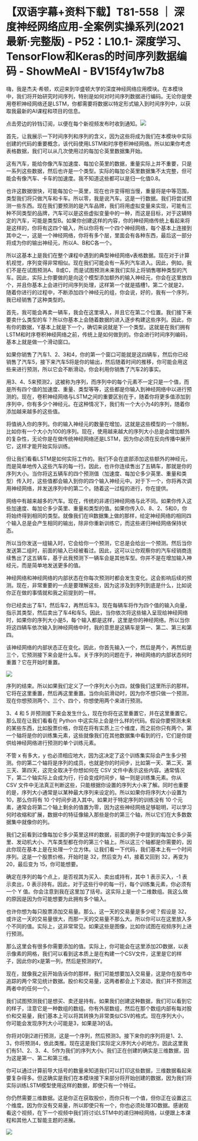 # 【双语字幕+资料下载】T81-558 ｜ 深度神经网络应用-全案例实操系列(2021最新·完整版) - P52：L10.1- 深度学习、TensorFlow和Keras的时间序列数据编码 - ShowMeAI - BV15f4y1w7b8

嗨，我是杰夫·希顿，欢迎来到华盛顿大学的深度神经网络应用模块。在本模块中，我们将开始研究时间序列，特别是如何对时间序列数据进行编码。无论你是使用卷积神经网络还是LSTM，你都需要将数据以特定形式输入到时间序列中，以获取我最新的AI课程和项目的信息。

点击旁边的铃铛订阅，以便在每个新视频发布时收到通知。![](img/69d6102c602b5f5e34282741fe73a7d7_1.png)

首先，让我展示一下时间序列和序列的含义，因为这些将成为我们在本模块中实际创建的代码的重要概念，该代码使用LSTM和时序卷积神经网络。所以如果你考虑表格数据，我们可以从几次使用过的每加仑英里数据集开始。

这有汽车，能给你像汽车加速度、每加仑英里的数据，重量实际上并不重要，只是一系列这些数据，然后也许是一个类型。实际的每加仑英里数据集不太完整，但可能会有像汽车、卡车的加速度。我不知道这些都可以是归一化值0.8。

也许这数据很快，可能每加仑一英里，现在也许变得相当慢，重量将是中等范围，类型我们将只做汽车和卡车。所以零，我是说汽车。这是一行数据。我们将尝试预测一些东西。现在我们要预测的是汽车品牌，我们将用虚拟变量来实现，可能有三种不同类型的品牌，汽车可以是这些虚拟变量中的一种，而这是目标，对于这辆特定的汽车，可能是类型B。如果你创建这样的内容，你的神经网络传统上看起来将是这样的，你将有这四个输入，所以你将有一个四个神经网络，每个基本上连接到其中之一，这是一个神经网络，你将有多个层，里面会有各种东西，最后这一部分将成为你的输出神经元，所以A、B和C各一个。

所以这基本上是我们在整个课程中遇到的典型神经网络v表格数据。现在对于计算机视觉，序列变得非常相似。现在我们可能会有一系列汽车进入。因此，例如，我们不是在试图预测A、B或C，而是试图预测未来我们实际上将销售哪种类型的汽车。因此，实际上你要做的是向这个模型添加额外的输入神经元，你会在这里放四个，并且你基本上会进行时间序列处理，这样第一个就是插槽1，第二个就是2，随着你进行的过程中，不断添加四个神经元的组，你会说，好的，我有一个序列，我已经销售了这种类型的。

首先，我可能会再卖一辆车，我会在这里填入，并且它在第二个位置。我们接下来要卖什么类型的车？所以你基本上会随着数据的进入逐步构建这些序列。因此，你有你的数据，Y基本上就是下一个，确切来说就是下一个类型。这就是在我们拥有LSTM和时序卷积神经网络之前，传统上是如何做到的。你会进行时间序列编码，基本上就是做一个滑动窗口。

如果你销售了汽车1、2、3和4，你的第一个窗口可能就是这四辆车，然后你已经销售了汽车5，接下来汽车5将是你的输出，然后随着时间的推移，你可能会用这些来进行预测，所以它会不断滑动，你会利用你销售了汽车2的事实。

用3、4、5来预测2，这被称为序列，而序列中的每个元素不一定只是一个值，而是所有四个值的加速度、重量、类型等等，这些都是你输入到神经网络中以进行预测的。现在，卷积神经网络与LSTM之间的重要区别在于，随着你将更多值添加到序列中，你有多少个神经元。在这种情况下，我们有一个大小为4的序列，随着你添加越来越多的这些值。

将值纳入你的序列。你的输入神经元的数量在增加，这就是这些模型的一个限制，比如你有一个大小为100的序列。现在，使用越来越大的序列大小总是会增加额外的复杂性，无论你是在做传统神经网络还是LSTM，因为你必须在反向传播中展开它，这样才能开始实际训练。

但让我们看看LSTM是如何实际工作的。我们不会在底部添加这些额外的神经元，而是简单地传入这些汽车的每一行。因此，也许你连续售出了五辆车，那就是你的序列大小。当你将这五辆车的四个预测值（加速度、每加仑多少英里、重量和类型）传入时，这些值都会输入到你的四个输入神经元中。对于下一个，你将再次调用神经网络，并发送序列中的第二个。随着这一过程的进行，你在提供。

网络中有越来越多的汽车。现在，传统的非递归神经网络与此不同。如果你传入这些加速度、每加仑多少英里、重量和类型的值。如果你传入0、8、2、5和0，你将始终得到相同的类型。就像我们在IR数据集上做的那样，给定神经网络的相同四个输入总是会产生相同的输出，除非你重新训练它，而这些递归神经网络保持状态。

所以当你发送一组输入时，它会给你一个预测，它总是会给出一个预测。然后当你发送第二组时，前面的输入已经被看过。因此，这可以让你观察你的汽车经销商连续售出了这五辆车，基于此我预测下一辆车会是其他车型。你并不是在增加输入神经元，而是简单地发送更多的值。

神经网络和神经网络的内部状态在你每次预测时都会发生变化。这会影响后续的预测。现在，非常重要的一点是要理解这些，因为这涉及到序列到底是什么，比如说你正在做的事情就和我之前提到的一样。

你已经卖出了车1，然后车2，再然后车3。现在每辆车将作为四个值的输入向量，指示其类型，然后卖出了车4和车5。因此，当你依次将这些输入呈现给神经网络时，如果你的序列大小是5，每个输入都是这样，这里是你的神经网络。所以当你将这四辆车依次输入到神经网络中时，我的意思是这辆车是第一、第二、第三和第四。

该神经网络的内部状态正在变化。因此，你首先输入一个，然后是两个，再然后是三个，它预测接下来会是什么车。关于序列的问题在于，神经网络的内部状态何时重置？它在开始时重置。

![](img/69d6102c602b5f5e34282741fe73a7d7_3.png)

序列的结束。所以如果我们定义了一个序列大小为四，就像我们这里所示的那样。它将在这里重置，然后再这里重置。当你向前滑动时，因为你不想只做一个预测，现在你想预测两个、三个、四个，你想使用两个来进行预测。

3、4 和 5 并预测接下来会发生什么，现在你将在这里重置它，并在这里重置它。那么现在让我们看看在 Python 中这实际上会是什么样的代码。假设你要预测未来的某些东西，比如股票价格，你现在将有实质上三个维度，而之前你只有两个。第一个轴将是你的训练集元素，这些就像我们在其他数据集中看到的行，它们是你提供给神经网络进行预测的单个训练元素。

不管 x 有多大，y 也必须相应地大，因为这决定了这个训练集实际会产生多少预测。你的第二个轴将是序列的成员，也就是你的时间步，比如第一天、第二天、第三天、第四天，这完全取决于你想如何在 CSV 文件中表示这些内容。通常情况下，第二个轴实际上会成为行，行会变成时间步，轴一则是训练集元素。你从 CSV 文件中无法真正判断这些，只能根据你设置的序列大小来了解。同时也重要的是，序列大小通常是以某种最大序列来设定的。所以如果你将序列大小设置为 10，那么你将有 10 个时间步进入其中。如果对于特定序列的训练没有 10 个元素，通常会将第二个轴上剩余的值置为零，因为这些神经网络足够聪明，可以学习何时收缩和扩展，数据中的特征像输入那些是你的第三个轴，所以它们在大多数数据集中就像你的列。

我们之前看到过像每加仑多少英里这样的数据，前面的例子中提到的每加仑多少英里、发动机大小、汽车类型都在你的第三个轴上。所以这三个轴都是你需要的，因此你现在基本上是在处理一个立方体。让我们看一下代码，我们基本上有一个时间序列。这是一个股票价格，开始时是 32，然后变为 41，接着又回到 32，再变为 20，最后变为 15，你可能想要。

确定在序列的每个点上，是否视其为买入、卖出或持有，其中 1 表示买入，-1 表示卖出，0 表示持有。因此，对于这些行中的每一行，每个训练集元素，你必须有一个 Y 值。你会注意到我在这里加了括号。这实际上是一个二维数组。我这么做的原因是因为你可能想要为此拥有多个输入。

也许你想为每只股票添加交易量。那么，这一天的交易量是多少呢？假设是 32，或许这一天的交易量很大，而那一天的交易量不那么大。所以你可以在这里放入多个不同的值。实际上，这非常常见。如果这些是图像，比如你试图在视频序列上进行预测。

那么这里会有很多你需要添加的值。实际上，你可能会在这里添加2D数据，以表示像素的网格，我们可以看到这本质上是在构建一个CSV文件，这里是它的样子，因此你的x是第一列，然后是预测的Y。

现在，就像我之前开始告诉你的那样，我们可能想要加入交易量，这是你在股市中追踪的两个常见统计数据。股价和交易量，这两者都会上下波动，我们并不预测这两者中的任何一个。

我们试图预测我们是想买、卖还是持有。如果我们创建这种数据，我们可以看到它的样子，注意它是一种数组的数组。你有外层数组，然后在那个数组内部有每对股价和交易量，我们基本上可以将其转换为非常类似CSV的格式。现在序列大小，你可能会发现序列大小可能是3，如果是3的话。

你将对0到2进行预测，这是一个序列，然后预测3。接下来你的序列将是1、2、3，你将预测4，依此类推。现在这是我们实际定义序列大小的地方。因此这里我们有51、2、3、4、5作为我们的序列大小。我们正在创建的确实是三维数据，因为这是第一、第二和第三维。

你可以通过计算前导大括号的数量来知道我们可以打印这些数据，三维数据看起来要复杂得多。但这确实是我们在本模块接下来部分将开始创建的数据，因为我们将实际训练LSTM模型使用这样的数据，即使只有一个特征。

你仍然需要三维数据。这是你正在获取股价，而你只有一个值，但你正在设置这三个维度。因为你没有交易量，所以即使只有一个，你也必须处理3D数据。感谢观看这个视频，在下一个视频中我们将讨论LSTM中的递归神经网络，以便跟上本课程和其他人工智能主题的进展。

![](img/69d6102c602b5f5e34282741fe73a7d7_5.png)
